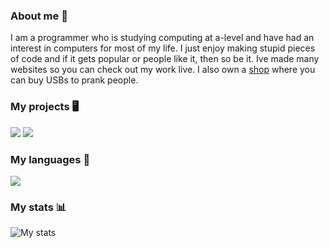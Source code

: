 ### About me 👋
I am a programmer who is studying computing at a-level and have had an interest in computers for most of my life. 
I just enjoy making stupid pieces of code and if it gets popular or people like it, then so be it. 
Ive made many websites so you can check out my work live. I also own a [shop](https://nexinfinite.shop) where you can buy USBs to prank people.

### My projects 🖥️
<img src="https://github-readme-stats.vercel.app/api/pin/?username=NexInfinite&repo=hivenpy&show_owner=true">
<img src="https://github-readme-stats.vercel.app/api/pin/?username=NexInfinite&repo=DiscordBotHelp&show_owner=true">

### My languages 👀
<img src="https://github-readme-stats.vercel.app/api/top-langs/?username=NexInfinite&show_icons=true&hide_border=false">

### My stats 📊
<img src="https://github-readme-stats.vercel.app/api?username=NexInfinite&show_icons=true&hide_border=false" alt="My stats">


